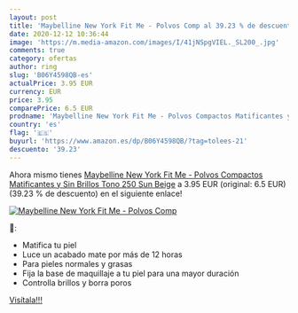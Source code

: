 ```yaml
---
layout: post
title: 'Maybelline New York Fit Me - Polvos Comp al 39.23 % de descuento'
date: 2020-12-12 10:36:44
image: 'https://m.media-amazon.com/images/I/41jNSpgVIEL._SL200_.jpg'
comments: true
category: ofertas
author: ring
slug: 'B06Y4598QB-es'
actualPrice: 3.95 EUR
currency: EUR
price: 3.95
comparePrice: 6.5 EUR
prodname: 'Maybelline New York Fit Me - Polvos Compactos Matificantes y Sin Brillos  Tono 250 Sun Beige'
country: 'es'
flag: '🇪🇸'
buyurl: 'https://www.amazon.es/dp/B06Y4598QB/?tag=tolees-21'
descuento: '39.23'
---
```


Ahora mismo tienes [Maybelline New York Fit Me - Polvos Compactos Matificantes y Sin Brillos  Tono 250 Sun Beige](https://www.amazon.es/dp/B06Y4598QB/?tag=tolees-21) a 3.95 EUR (original: 6.5 EUR) (39.23 %  de descuento) en el siguiente enlace!

[![Maybelline New York Fit Me - Polvos Comp](https://m.media-amazon.com/images/I/41jNSpgVIEL._SL200_.jpg)](https://www.amazon.es/dp/B06Y4598QB/?tag=tolees-21)

🔎:

- Matifica tu piel
- Luce un acabado mate por más de 12 horas
- Para pieles normales y grasas
- Fija la base de maquillaje a tu piel para una mayor duración
- Controlla brillos y borra poros

[Visítala!!!](https://www.amazon.es/dp/B06Y4598QB/?tag=tolees-21)
